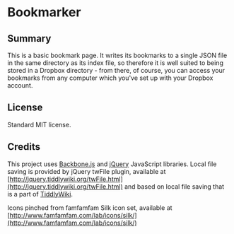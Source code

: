 # Bookmarker

## Summary

This is a basic bookmark page. It writes its bookmarks to a single JSON file in
the same directory as its index file, so therefore it is well suited to being
stored in a Dropbox directory - from there, of course, you can access your
bookmarks from any computer which you've set up with your Dropbox account.

## License

Standard MIT license.

## Credits

This project uses [Backbone.js](http://documentcloud.github.com/backbone/) and
[jQuery](http://jquery.com) JavaScript libraries. Local file saving
is provided by jQuery twFile plugin, available at
[http://jquery.tiddlywiki.org/twFile.html](http://jquery.tiddlywiki.org/twFile.html)
and based on local file saving that is a part of
[TiddlyWiki](http://tiddlywiki.com/).

Icons pinched from famfamfam Silk icon set, available at
[http://www.famfamfam.com/lab/icons/silk/](http://www.famfamfam.com/lab/icons/silk/)